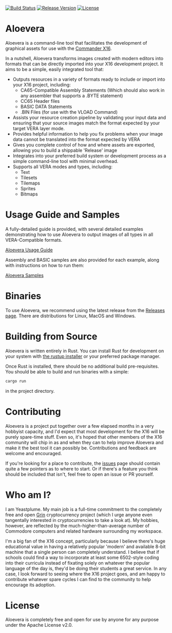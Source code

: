[![Build Status](https://dev.azure.com/yeastplume/aloevera/_apis/build/status/yeastplume.aloevera?branchName=master)](https://dev.azure.com/yeastplume/aloevera/_build/latest?definitionId=3&branchName=master)
[![Release Version](https://img.shields.io/github/v/release/yeastplume/aloevera)](https://github.com/yeastplume/aloevera/releases)
[![License](https://img.shields.io/github/license/yeastplume/aloevera)](https://github.com/yeastplume/aloevera/blob/master/LICENSE)

# Aloevera

Aloevera is a command-line tool that facilitates the development of graphical assets for use with the [Commander X16](https://commander-cx16.fandom.com/wiki/Commander_X16_Wiki).

In a nutshell, Aloevera transforms images created with modern editors into formats that can be directly imported into your X16 development project. It aims to be a simple, easily integrated tool that: 

* Outputs resources in a variety of formats ready to include or import into your X16 project, including:
  * CA65-Compatible Assembly Statements (Which should also work in any assembler that supports a .BYTE statement)
  * CC65 Header files
  * BASIC DATA Statements
  * .BIN Files (for use with the VLOAD Command)
* Assists your resource creation pipeline by validating your input data and ensuring that your source images match the format expected by your target VERA layer mode.
* Provides helpful information to help you fix problems when your image data cannot be translated into the format expected by VERA
* Gives you complete control of how and where assets are exported, allowing you to build a shippable 'Release' image
* Integrates into your preferred build system or development process as a simple command-line tool with minimal overhead.
* Supports all VERA modes and types, including:
    * Text
    * Tilesets
    * Tilemaps
    * Sprites
    * Bitmaps

# Usage Guide and Samples

A fully-detailed guide is provided, with several detailed examples demonstrating how to use Aloevera to output images of all types in all VERA-Compatible formats.

[Aloevera Usage Guide](./docs)

Assembly and BASIC samples are also provided for each example, along with instructions on how to run them:

[Aloevera Samples](./samples)

# Binaries

To use Aloevera, we recommend using the latest release from the [Releases page](https://github.com/yeastplume/aloevera/releases). There are distributions for Linux, MacOS and Windows.

# Building from Source

Aloevera is written entirely in Rust. You can install Rust for development on your system with [the rustup installer](https://rustup.rs/) or your preferred package manager.

Once Rust is installed, there should be no additional build pre-requisites. You should be able to build and run binaries with a simple:

```.sh
cargo run
```

in the project directory.


# Contributing

Aloevera is a project put together over a few elapsed months in a very hobbyist capacity, and I'd expect that most development for the X16 will be purely spare-time stuff. Even so, it's hoped that other members of the X16 community will chip in as and when they can to help improve Aloevera and make it the best tool it can possibly be. Contributions and feedback are welcome and encouraged.

If you're looking for a place to contribute, the [issues](https://github.com/yeastplume/aloevera/issues) page should contain quite a few pointers as to where to start. Or if there's a feature you think should be included that isn't, feel free to open an issue or PR yourself.

# Who am I?

I am Yeastplume. My main job is a full-time commitment to the completely free and open [Grin](https://github.com/mimblewimble/grin) cryptocurrency project (which I urge anyone even tangentally interested in cryptocurrencies to take a look at). My hobbies, however, are reflected by the much-higher-than-average number of Commodore computers and related hardware surrounding my workspace.

I'm a big fan of the X16 concept, particularly because I believe there's huge educational value in having a relatively popular 'modern' and available 8-bit machine that a single person can completely understand. I believe that if schools could find a way to incorporate at least some 6502-style coding into their curricula instead of fixating solely on whatever the popular language of the day is, they'd be doing their students a great service. In any case, I look forward to seeing where the X16 project goes, and am happy to contribute whatever spare cycles I can find to the community to help encourage its adoption. 

# License

Aloevera is completely free and open for use by anyone for any purpose under the Apache License v2.0.
